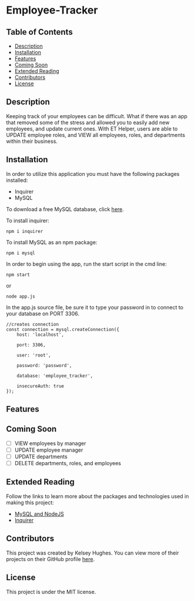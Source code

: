 # Employee-Tracker

## Table of Contents 
* [Description](#Description)
* [Installation](#Installation)
* [Features](#Usage)
* [Coming Soon](#Coming-Soon)
* [Extended Reading](#Extended-Reading)
* [Contributors](#Contributors)
* [License](#License)

## Description
Keeping track of your employees can be difficult. What if there was an app that removed some of the stress and allowed you to easily add new employees, and update current ones. With ET Helper, users are able to UPDATE employee roles, and VIEW all employees, roles, and departments within their business. 

## Installation
In order to utilize this application you must have the following packages installed: 
* Inquirer
* MySQL

To download a free MySQL database, click [here](https://www.mysql.com/downloads/).

To install inquirer: 
```
npm i inquirer
```

To install MySQL as an npm package: 
```
npm i mysql
```

In order to begin using the app, run the start script in the cmd line: 
```
npm start
```
or 

```
node app.js
```
In the app.js source file, be sure it to type your password in to connect to your database on PORT 3306. 
```
//creates connection 
const connection = mysql.createConnection({
    host: 'localhost', 

    port: 3306, 

    user: 'root', 

    password: 'password', 

    database: 'employee_tracker',

    insecureAuth: true
}); 
```
## Features 

## Coming Soon 
- [ ] VIEW employees by manager
- [ ] UPDATE employee manager
- [ ] UPDATE departments 
- [ ] DELETE departments, roles, and employees

## Extended Reading
Follow the links to learn more about the packages and technologies used in making this project: 
* [MySQL and NodeJS](https://www.w3schools.com/nodejs/nodejs_mysql.asp)
* [Inquirer](https://www.npmjs.com/package/inquirer)


## Contributors 
This project was created by Kelsey Hughes. You can view more of their projects on their GitHub profile [here](https://www.github.com/kelbri10).

## License 
This project is under the MIT license. 